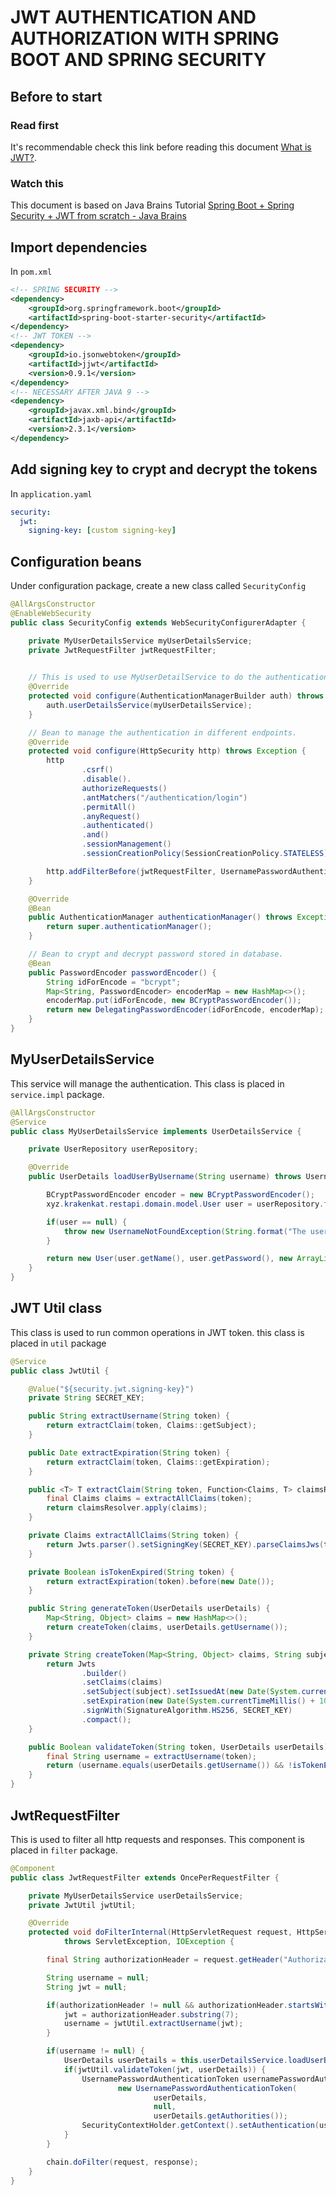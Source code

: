 # JWT AUTHENTICATION AND AUTHORIZATION WITH SPRING BOOT AND SPRING SECURITY

## Before to start
### Read first
It's recommendable check this link before reading this document [What is JWT?](https://jwt.io/introduction).

### Watch this
This document is based on Java Brains Tutorial [Spring Boot + Spring Security + JWT from scratch - Java Brains](https://www.youtube.com/watch?v=X80nJ5T7YpE)

## Import dependencies
In ```pom.xml```
```xml
<!-- SPRING SECURITY -->
<dependency>
    <groupId>org.springframework.boot</groupId>
    <artifactId>spring-boot-starter-security</artifactId>
</dependency>
<!-- JWT TOKEN -->
<dependency>
    <groupId>io.jsonwebtoken</groupId>
    <artifactId>jjwt</artifactId>
    <version>0.9.1</version>
</dependency>
<!-- NECESSARY AFTER JAVA 9 -->
<dependency>
    <groupId>javax.xml.bind</groupId>
    <artifactId>jaxb-api</artifactId>
    <version>2.3.1</version>
</dependency>
```

## Add signing key to crypt and decrypt the tokens
In ```application.yaml```
```yaml
security:
  jwt:
    signing-key: [custom signing-key]
```

## Configuration beans
Under configuration package, create a new class called ```SecurityConfig```
```java
@AllArgsConstructor
@EnableWebSecurity
public class SecurityConfig extends WebSecurityConfigurerAdapter {

    private MyUserDetailsService myUserDetailsService;
    private JwtRequestFilter jwtRequestFilter;

    
    // This is used to use MyUserDetailService to do the authentication.
    @Override
    protected void configure(AuthenticationManagerBuilder auth) throws Exception {
        auth.userDetailsService(myUserDetailsService);
    }

    // Bean to manage the authentication in different endpoints.
    @Override
    protected void configure(HttpSecurity http) throws Exception {
        http
                .csrf()
                .disable().
                authorizeRequests()
                .antMatchers("/authentication/login")
                .permitAll()
                .anyRequest()
                .authenticated()
                .and()
                .sessionManagement()
                .sessionCreationPolicy(SessionCreationPolicy.STATELESS);

        http.addFilterBefore(jwtRequestFilter, UsernamePasswordAuthenticationFilter.class);
    }

    @Override
    @Bean
    public AuthenticationManager authenticationManager() throws Exception {
        return super.authenticationManager();
    }

    // Bean to crypt and decrypt password stored in database.
    @Bean
    public PasswordEncoder passwordEncoder() {
        String idForEncode = "bcrypt";
        Map<String, PasswordEncoder> encoderMap = new HashMap<>();
        encoderMap.put(idForEncode, new BCryptPasswordEncoder());
        return new DelegatingPasswordEncoder(idForEncode, encoderMap);
    }
}
```

## MyUserDetailsService
This service will manage the authentication. This class is placed in ```service.impl``` package.
```java
@AllArgsConstructor
@Service
public class MyUserDetailsService implements UserDetailsService {

    private UserRepository userRepository;

    @Override
    public UserDetails loadUserByUsername(String username) throws UsernameNotFoundException {

        BCryptPasswordEncoder encoder = new BCryptPasswordEncoder();
        xyz.krakenkat.restapi.domain.model.User user = userRepository.findByName(username);

        if(user == null) {
            throw new UsernameNotFoundException(String.format("The username %username doesn't exist", username));
        }

        return new User(user.getName(), user.getPassword(), new ArrayList<>());
    }
}
```

## JWT Util class
This class is used to run common operations in JWT token. this class is placed in ```util``` package
```java
@Service
public class JwtUtil {

    @Value("${security.jwt.signing-key}")
    private String SECRET_KEY;

    public String extractUsername(String token) {
        return extractClaim(token, Claims::getSubject);
    }

    public Date extractExpiration(String token) {
        return extractClaim(token, Claims::getExpiration);
    }

    public <T> T extractClaim(String token, Function<Claims, T> claimsResolver) {
        final Claims claims = extractAllClaims(token);
        return claimsResolver.apply(claims);
    }

    private Claims extractAllClaims(String token) {
        return Jwts.parser().setSigningKey(SECRET_KEY).parseClaimsJws(token).getBody();
    }

    private Boolean isTokenExpired(String token) {
        return extractExpiration(token).before(new Date());
    }

    public String generateToken(UserDetails userDetails) {
        Map<String, Object> claims = new HashMap<>();
        return createToken(claims, userDetails.getUsername());
    }

    private String createToken(Map<String, Object> claims, String subject) {
        return Jwts
                .builder()
                .setClaims(claims)
                .setSubject(subject).setIssuedAt(new Date(System.currentTimeMillis()))
                .setExpiration(new Date(System.currentTimeMillis() + 1000 * 60 * 60 * 10))
                .signWith(SignatureAlgorithm.HS256, SECRET_KEY)
                .compact();
    }

    public Boolean validateToken(String token, UserDetails userDetails) {
        final String username = extractUsername(token);
        return (username.equals(userDetails.getUsername()) && !isTokenExpired(token));
    }
}
```

## JwtRequestFilter
This is used to filter all http requests and responses. This component is placed in ```filter``` package.
```java
@Component
public class JwtRequestFilter extends OncePerRequestFilter {

    private MyUserDetailsService userDetailsService;
    private JwtUtil jwtUtil;

    @Override
    protected void doFilterInternal(HttpServletRequest request, HttpServletResponse response, FilterChain chain)
            throws ServletException, IOException {

        final String authorizationHeader = request.getHeader("Authorization");

        String username = null;
        String jwt = null;

        if(authorizationHeader != null && authorizationHeader.startsWith("Bearer ")) {
            jwt = authorizationHeader.substring(7);
            username = jwtUtil.extractUsername(jwt);
        }

        if(username != null) {
            UserDetails userDetails = this.userDetailsService.loadUserByUsername(username);
            if(jwtUtil.validateToken(jwt, userDetails)) {
                UsernamePasswordAuthenticationToken usernamePasswordAuthenticationToken =
                        new UsernamePasswordAuthenticationToken(
                                userDetails,
                                null,
                                userDetails.getAuthorities());
                SecurityContextHolder.getContext().setAuthentication(usernamePasswordAuthenticationToken);
            }
        }

        chain.doFilter(request, response);
    }
}
```
